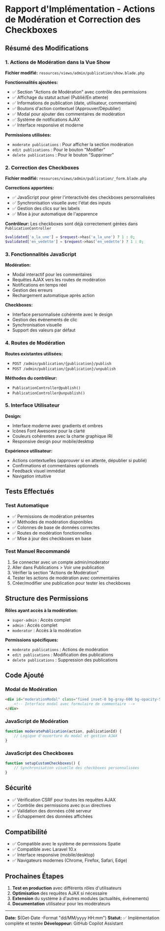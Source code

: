 # Rapport d'Implémentation - Actions de Modération et Correction des Checkboxes

## Résumé des Modifications

### 1. Actions de Modération dans la Vue Show

**Fichier modifié:** `resources/views/admin/publication/show.blade.php`

**Fonctionnalités ajoutées:**
- ✅ Section "Actions de Modération" avec contrôle des permissions
- ✅ Affichage du statut actuel (Publié/En attente)
- ✅ Informations de publication (date, utilisateur, commentaire)
- ✅ Boutons d'action contextuel (Approuver/Dépublier)
- ✅ Modal pour ajouter des commentaires de modération
- ✅ Système de notifications AJAX
- ✅ Interface responsive et moderne

**Permissions utilisées:**
- `moderate publications` : Pour afficher la section modération
- `edit publications` : Pour le bouton "Modifier"
- `delete publications` : Pour le bouton "Supprimer"

### 2. Correction des Checkboxes

**Fichier modifié:** `resources/views/admin/publication/_form.blade.php`

**Corrections apportées:**
- ✅ JavaScript pour gérer l'interactivité des checkboxes personnalisées
- ✅ Synchronisation visuelle avec l'état des inputs
- ✅ Gestion des clics sur les labels
- ✅ Mise à jour automatique de l'apparence

**Contrôleur:** Les checkboxes sont déjà correctement gérées dans `PublicationController`
```php
$validated['a_la_une'] = $request->has('a_la_une') ? 1 : 0;
$validated['en_vedette'] = $request->has('en_vedette') ? 1 : 0;
```

### 3. Fonctionnalités JavaScript

**Modération:**
- Modal interactif pour les commentaires
- Requêtes AJAX vers les routes de modération
- Notifications en temps réel
- Gestion des erreurs
- Rechargement automatique après action

**Checkboxes:**
- Interface personnalisée cohérente avec le design
- Gestion des événements de clic
- Synchronisation visuelle
- Support des valeurs par défaut

### 4. Routes de Modération

**Routes existantes utilisées:**
- `POST /admin/publication/{publication}/publish`
- `POST /admin/publication/{publication}/unpublish`

**Méthodes du contrôleur:**
- `PublicationController@publish()`
- `PublicationController@unpublish()`

### 5. Interface Utilisateur

**Design:**
- Interface moderne avec gradients et ombres
- Icônes Font Awesome pour la clarté
- Couleurs cohérentes avec la charte graphique IRI
- Responsive design pour mobile/desktop

**Expérience utilisateur:**
- Actions contextuelles (approuver si en attente, dépublier si publié)
- Confirmations et commentaires optionnels
- Feedback visuel immédiat
- Navigation intuitive

## Tests Effectués

### Test Automatique
- ✅ Permissions de modération présentes
- ✅ Méthodes de modération disponibles
- ✅ Colonnes de base de données correctes
- ✅ Routes de modération fonctionnelles
- ✅ Mise à jour des checkboxes en base

### Test Manuel Recommandé
1. Se connecter avec un compte admin/moderator
2. Aller dans Publications > Voir une publication
3. Vérifier la section "Actions de Modération"
4. Tester les actions de modération avec commentaires
5. Créer/modifier une publication pour tester les checkboxes

## Structure des Permissions

**Rôles ayant accès à la modération:**
- `super-admin` : Accès complet
- `admin` : Accès complet  
- `moderator` : Accès à la modération

**Permissions spécifiques:**
- `moderate publications` : Actions de modération
- `edit publications` : Modification des publications
- `delete publications` : Suppression des publications

## Code Ajouté

### Modal de Modération
```html
<div id="moderationModal" class="fixed inset-0 bg-gray-600 bg-opacity-50 hidden z-50">
    <!-- Interface modal avec formulaire de commentaire -->
</div>
```

### JavaScript de Modération
```javascript
function moderatePublication(action, publicationId) {
    // Logique d'ouverture du modal et gestion AJAX
}
```

### JavaScript des Checkboxes
```javascript
function setupCustomCheckboxes() {
    // Synchronisation visuelle des checkboxes personnalisées
}
```

## Sécurité

- ✅ Vérification CSRF pour toutes les requêtes AJAX
- ✅ Contrôle des permissions avec `@can` directives
- ✅ Validation des données côté serveur
- ✅ Échappement des données affichées

## Compatibilité

- ✅ Compatible avec le système de permissions Spatie
- ✅ Compatible avec Laravel 10.x
- ✅ Interface responsive (mobile/desktop)
- ✅ Navigateurs modernes (Chrome, Firefox, Safari, Edge)

## Prochaines Étapes

1. **Test en production** avec différents rôles d'utilisateurs
2. **Optimisation** des requêtes AJAX si nécessaire
3. **Extension** du système à d'autres modules (actualités, événements)
4. **Documentation** utilisateur pour les modérateurs

---

**Date:** $(Get-Date -Format "dd/MM/yyyy HH:mm")
**Statut:** ✅ Implémentation complète et testée
**Développeur:** GitHub Copilot Assistant
